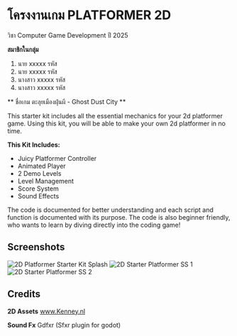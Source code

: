 # โครงงานเกม PLATFORMER 2D 
วิชา Computer Game Development ปี 2025

**สมาชิกในกลุ่ม**
1. นาย  xxxxx    รหัส
2. นาย   xxxxx    รหัส
3. นางสาว   xxxxx    รหัส
4. นางสาว   xxxxx    รหัส
   
** ชื่อเกม ตะลุยเมืองฝุ่นผี   - Ghost Dust City **

This starter kit includes all the essential mechanics for your 2d platformer game. Using this kit,
you will be able to make your own 2d platformer in no time.

**This Kit Includes:**
- Juicy Platformer Controller
- Animated Player
- 2 Demo Levels
- Level Management
- Score System
- Sound Effects

The code is documented for better understanding and each script and function is documented with its purpose.
The code is also beginner friendly, who wants to learn by diving directly into the coding game!

## Screenshots
![2D Platformer Starter Kit Splash](https://github.com/AdilDevStuff/2D-Platformer-Starter-Kit/assets/94475453/0714f861-5db9-4c49-a5a7-c00708c0f9b5)
![2D Starter Platformer SS 1](https://github.com/AdilDevStuff/2D-Platformer-Starter-Kit/assets/94475453/566dafe8-273d-4b60-97f6-4b29930c9eca)
![2D Starter Platformer SS 2](https://github.com/AdilDevStuff/2D-Platformer-Starter-Kit/assets/94475453/aab09d8c-b7d7-459e-9313-9ec62bd585b8)

## Credits

**2D Assets**
www.Kenney.nl

**Sound Fx**
Gdfxr (Sfxr plugin for godot)
